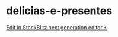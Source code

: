 # delicias-e-presentes

[Edit in StackBlitz next generation editor ⚡️](https://stackblitz.com/~/github.com/lchenrique/delicias-e-presentes)